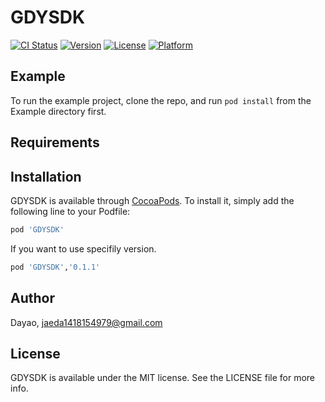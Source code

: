 # GDYSDK

[![CI Status](https://img.shields.io/travis/Dayao/GDYSDK.svg?style=flat)](https://travis-ci.org/Dayao/GDYSDK)
[![Version](https://img.shields.io/cocoapods/v/GDYSDK.svg?style=flat)](https://cocoapods.org/pods/GDYSDK)
[![License](https://img.shields.io/cocoapods/l/GDYSDK.svg?style=flat)](https://cocoapods.org/pods/GDYSDK)
[![Platform](https://img.shields.io/cocoapods/p/GDYSDK.svg?style=flat)](https://cocoapods.org/pods/GDYSDK)

## Example

To run the example project, clone the repo, and run `pod install` from the Example directory first.

## Requirements

## Installation

GDYSDK is available through [CocoaPods](https://cocoapods.org). To install
it, simply add the following line to your Podfile:

```ruby
pod 'GDYSDK'
```
If you want to  use specifily version.

```ruby
pod 'GDYSDK','0.1.1'
```

## Author

Dayao, jaeda1418154979@gmail.com

## License

GDYSDK is available under the MIT license. See the LICENSE file for more info.
